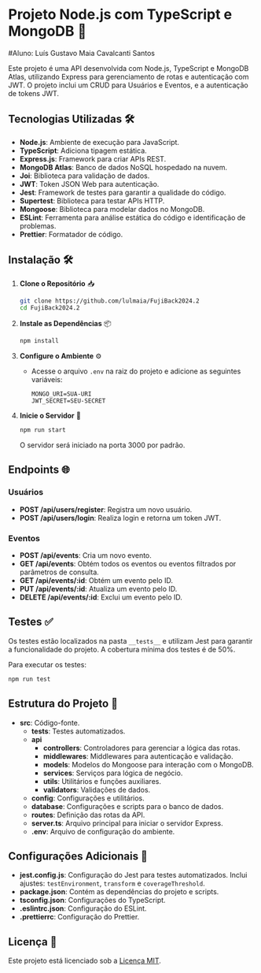 # Projeto Node.js com TypeScript e MongoDB 🚀
#Aluno: Luís Gustavo Maia Cavalcanti Santos

Este projeto é uma API desenvolvida com Node.js, TypeScript e MongoDB Atlas, utilizando Express para gerenciamento de rotas e autenticação com JWT. O projeto inclui um CRUD para Usuários e Eventos, e a autenticação de tokens JWT.

## Tecnologias Utilizadas 🛠️

- **Node.js**: Ambiente de execução para JavaScript.
- **TypeScript**: Adiciona tipagem estática.
- **Express.js**: Framework para criar APIs REST.
- **MongoDB Atlas**: Banco de dados NoSQL hospedado na nuvem.
- **Joi**: Biblioteca para validação de dados.
- **JWT**: Token JSON Web para autenticação.
- **Jest**: Framework de testes para garantir a qualidade do código.
- **Supertest**: Biblioteca para testar APIs HTTP.
- **Mongoose**: Biblioteca para modelar dados no MongoDB.
- **ESLint**: Ferramenta para análise estática do código e identificação de problemas.
- **Prettier**: Formatador de código.

## Instalação 🛠️

1. **Clone o Repositório** 📥

   ```bash
   git clone https://github.com/lulmaia/FujiBack2024.2
   cd FujiBack2024.2
   ```

2. **Instale as Dependências** 📦

   ```bash
   npm install
   ```

3. **Configure o Ambiente** ⚙️

   - Acesse o arquivo `.env` na raiz do projeto e adicione as seguintes variáveis:

     ```env
     MONGO_URI=SUA-URI
     JWT_SECRET=SEU-SECRET
     ```

4. **Inicie o Servidor** 🚀

   ```bash
   npm run start
   ```

   O servidor será iniciado na porta 3000 por padrão.

## Endpoints 🌐

### Usuários

- **POST /api/users/register**: Registra um novo usuário.
- **POST /api/users/login**: Realiza login e retorna um token JWT.

### Eventos

- **POST /api/events**: Cria um novo evento.
- **GET /api/events**: Obtém todos os eventos ou eventos filtrados por parâmetros de consulta.
- **GET /api/events/:id**: Obtém um evento pelo ID.
- **PUT /api/events/:id**: Atualiza um evento pelo ID.
- **DELETE /api/events/:id**: Exclui um evento pelo ID.

## Testes ✅

Os testes estão localizados na pasta `__tests__` e utilizam Jest para garantir a funcionalidade do projeto. A cobertura mínima dos testes é de 50%.

Para executar os testes:

```bash
npm run test
```

## Estrutura do Projeto 📁

- **src**: Código-fonte.
  - **__tests__**: Testes automatizados.
  - **api**
    - **controllers**: Controladores para gerenciar a lógica das rotas.
    - **middlewares**: Middlewares para autenticação e validação.
    - **models**: Modelos do Mongoose para interação com o MongoDB.
    - **services**: Serviços para lógica de negócio.
    - **utils**: Utilitários e funções auxiliares.
    - **validators**: Validações de dados.
  - **config**: Configurações e utilitários.
  - **database**: Configurações e scripts para o banco de dados.
  - **routes**: Definição das rotas da API.
  - **server.ts**: Arquivo principal para iniciar o servidor Express.
  - **.env**: Arquivo de configuração do ambiente.

## Configurações Adicionais 🔧

- **jest.config.js**: Configuração do Jest para testes automatizados. Inclui ajustes: `testEnvironment`, `transform` e `coverageThreshold`.
- **package.json**: Contém as dependências do projeto e scripts.
- **tsconfig.json**: Configurações do TypeScript.
- **.eslintrc.json**: Configuração do ESLint.
- **.prettierrc**: Configuração do Prettier.

## Licença 📝

Este projeto está licenciado sob a [Licença MIT](LICENSE).
